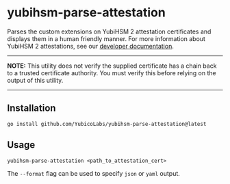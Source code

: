 # yubihsm-parse-attestation

Parses the custom extensions on YubiHSM 2 attestation certificates and displays them in a human friendly manner. For more information about YubiHSM 2 attestations, see our [developer documentation](https://developers.yubico.com/YubiHSM2/Concepts/Attestation.html).

---
**NOTE:** This utility does not verify the supplied certificate has a chain back to a trusted certificate authority. You must verify this before relying on the output of this utility.

---

## Installation

```
go install github.com/YubicoLabs/yubihsm-parse-attestation@latest
```

## Usage

```
yubihsm-parse-attestation <path_to_attestation_cert>
```

The `--format` flag can be used to specify `json` or `yaml` output.

